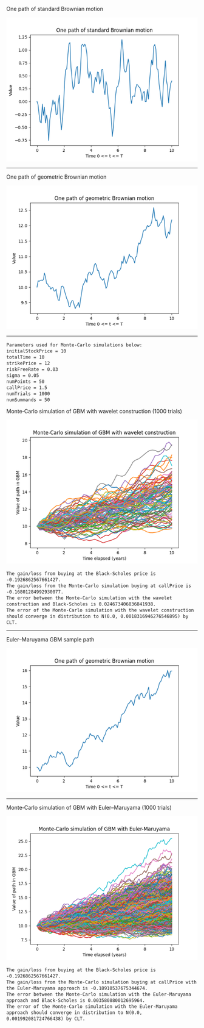 One path of standard Brownian motion

![One path of standard Brownian motion](outputFigures/onePathSBM.png)

---

One path of geometric Brownian motion

![One path of geometric Brownian motion](outputFigures/onePathGBM.png)

---

```
Parameters used for Monte-Carlo simulations below:
initialStockPrice = 10
totalTime = 10
strikePrice = 12
riskFreeRate = 0.03
sigma = 0.05
numPoints = 50
callPrice = 1.5
numTrials = 1000
numSummands = 50

```
Monte‑Carlo simulation of GBM with wavelet construction (1000 trials)

![Wavelet Monte‑Carlo GBM](outputFigures/waveletMonteCarlo.png)

```
The gain/loss from buying at the Black‑Scholes price is -0.1926862567661427.
The gain/loss from the Monte‑Carlo simulation buying at callPrice is -0.16801284992930077.
The error between the Monte‑Carlo simulation with the wavelet construction and Black‑Scholes is 0.024673406836841938.
The error of the Monte‑Carlo simulation with the wavelet construction should converge in distribution to N(0.0, 0.0018316946276546895) by CLT.
```

---

Euler–Maruyama GBM sample path

![Euler–Maruyama GBM sample path](outputFigures/onePathGBMEuler.png)

---

Monte‑Carlo simulation of GBM with Euler–Maruyama (1000 trials)

![Euler Monte‑Carlo GBM](outputFigures/EulerMonteCarlo.png)

```
The gain/loss from buying at the Black‑Scholes price is -0.1926862567661427.
The gain/loss from the Monte‑Carlo simulation buying at callPrice with the Euler‑Maruyama approach is -0.18910537675344674.
The error between the Monte‑Carlo simulation with the Euler‑Maruyama approach and Black‑Scholes is 0.003580880012695964.
The error of the Monte‑Carlo simulation with the Euler‑Maruyama approach should converge in distribution to N(0.0, 0.001992081724766438) by CLT.
```

